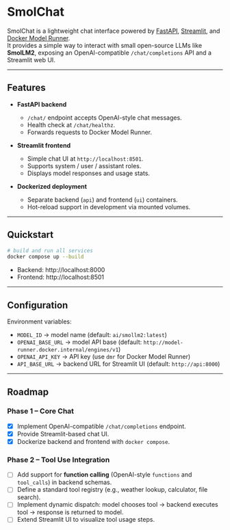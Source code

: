 # SmolChat

SmolChat is a lightweight chat interface powered by [FastAPI](https://fastapi.tiangolo.com/), [Streamlit](https://streamlit.io/), and [Docker Model Runner](https://github.com/docker-model-runner).  
It provides a simple way to interact with small open-source LLMs like **SmolLM2**, exposing an OpenAI-compatible `/chat/completions` API and a Streamlit web UI.

---

## Features
- **FastAPI backend**  
  - `/chat/` endpoint accepts OpenAI-style chat messages.  
  - Health check at `/chat/healthz`.  
  - Forwards requests to Docker Model Runner.

- **Streamlit frontend**  
  - Simple chat UI at `http://localhost:8501`.  
  - Supports system / user / assistant roles.  
  - Displays model responses and usage stats.

- **Dockerized deployment**  
  - Separate backend (`api`) and frontend (`ui`) containers.  
  - Hot-reload support in development via mounted volumes.

---

## Quickstart

```bash
# build and run all services
docker compose up --build
```

- Backend: http://localhost:8000  
- Frontend: http://localhost:8501  

---

## Configuration

Environment variables:
- `MODEL_ID` → model name (default: `ai/smollm2:latest`)  
- `OPENAI_BASE_URL` → model API base (default: `http://model-runner.docker.internal/engines/v1`)  
- `OPENAI_API_KEY` → API key (use `dmr` for Docker Model Runner)  
- `API_BASE_URL` → backend URL for Streamlit UI (default: `http://api:8000`)  

---

## Roadmap

### Phase 1 – Core Chat  
- [x] Implement OpenAI-compatible `/chat/completions` endpoint.  
- [x] Provide Streamlit-based chat UI.  
- [x] Dockerize backend and frontend with `docker compose`.

### Phase 2 – Tool Use Integration  
- [ ] Add support for **function calling** (OpenAI-style `functions` and `tool_calls`) in backend schemas.  
- [ ] Define a standard tool registry (e.g., weather lookup, calculator, file search).  
- [ ] Implement dynamic dispatch: model chooses tool → backend executes tool → response is returned to model.  
- [ ] Extend Streamlit UI to visualize tool usage steps.
